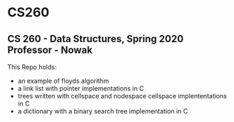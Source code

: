 # CS260
CS 260 - Data Structures, Spring 2020  
Professor - Nowak
-------------------------------------

This Repo holds:
- an example of floyds algorithm
- a link list with pointer implementations in C
- trees written with cellspace and nodespace cellspace implententations in C
- a dictionary with a binary search tree implementation in C

